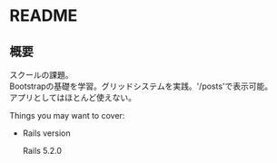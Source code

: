 # README

## 概要
スクールの課題。<br>
Bootstrapの基礎を学習。グリッドシステムを実践。'/posts'で表示可能。<br>
アプリとしてはほとんど使えない。



Things you may want to cover:

* Rails version

  Rails 5.2.0

